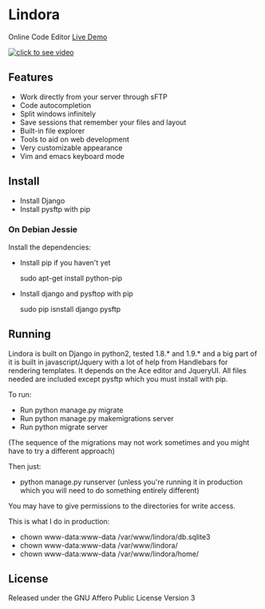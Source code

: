 Lindora
=======

Online Code Editor
[Live Demo](http://lindora.brostack.com)

[![click to see video](http://i.imgur.com/ioQJ5Jo.jpg)](https://www.youtube.com/watch?v=Te5FTY6YWto)

## Features

-	Work directly from your server through sFTP
-	Code autocompletion
-	Split windows infinitely
-	Save sessions that remember your files and layout
-	Built-in file explorer
-	Tools to aid on web development
-	Very customizable appearance
-	Vim and emacs keyboard mode

## Install

-	Install Django
-	Install pysftp with pip

### On Debian Jessie

Install the dependencies:

-	Install pip if you haven't yet

	sudo apt-get install python-pip

-	Install django and pysftop with pip

	sudo pip isnstall django pysftp

## Running

Lindora is built on Django in python2, tested 1.8.* and 1.9.* and a big part of
it is built in javascript/Jquery with a lot of help from Handlebars for
rendering templates. It depends on the Ace editor and JqueryUI. All files needed
are included except pysftp which you must install with pip.

To run: 
-	Run python manage.py migrate
-	Run python manage.py makemigrations server
-	Run python migrate server

(The sequence of the migrations may not work sometimes and you might have to try
a different approach)

Then just:
-	python manage.py runserver (unless you're running it in production which you
	will need to do something entirely different)

You may have to give permissions to the directories for write access.

This is what I do in production:

-	chown www-data:www-data /var/www/lindora/db.sqlite3
-	chown www-data:www-data /var/www/lindora/
-	chown www-data:www-data /var/www/lindora/home/

## License

Released under the GNU Affero Public License Version 3

